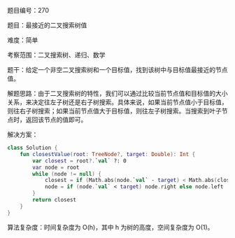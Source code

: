 题目编号：270

题目：最接近的二叉搜索树值

难度：简单

考察范围：二叉搜索树、递归、数学

题干：给定一个非空二叉搜索树和一个目标值，找到该树中与目标值最接近的节点值。

解题思路：由于二叉搜索树的特性，我们可以通过比较当前节点值和目标值的大小关系，来决定往左子树还是右子树搜索。具体来说，如果当前节点值小于目标值，则往右子树搜索；如果当前节点值大于目标值，则往左子树搜索。当搜索到叶子节点时，返回该节点的值即可。

解决方案：

```kotlin
class Solution {
    fun closestValue(root: TreeNode?, target: Double): Int {
        var closest = root?.`val` ?: 0
        var node = root
        while (node != null) {
            closest = if (Math.abs(node.`val` - target) < Math.abs(closest - target)) node.`val` else closest
            node = if (node.`val` < target) node.right else node.left
        }
        return closest
    }
}
```

算法复杂度：时间复杂度为 O(h)，其中 h 为树的高度，空间复杂度为 O(1)。